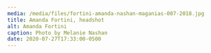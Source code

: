 ```yaml
---
media: /media/files/fortini-amanda-nashan-maganias-007-2018.jpg
title: Amanda Fortini, headshot
alt: Amanda Fortini
caption: Photo by Melanie Nashan
date: 2020-07-27T17:33:00-0500
---
```


